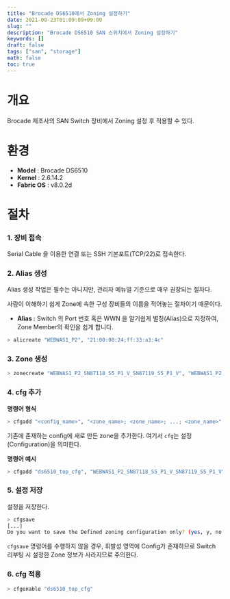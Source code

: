 ```yaml
---
title: "Brocade DS6510에서 Zoning 설정하기"
date: 2021-08-23T01:09:09+09:00
slug: ""
description: "Brocade DS6510 SAN 스위치에서 Zoning 설정하기"
keywords: []
draft: false
tags: ["san", "storage"]
math: false
toc: true
---
```


# 개요

Brocade 제조사의 SAN Switch 장비에서 Zoning 설정 후 적용할 수 있다.

# 환경

- **Model** : Brocade DS6510
- **Kernel** : 2.6.14.2
- **Fabric OS** : v8.0.2d

# 절차

### 1. 장비 접속

Serial Cable 을 이용한 연결 또는 SSH 기본포트(TCP/22)로 접속한다.



### 2. Alias 생성

Alias 생성 작업은 필수는 아니지만, 관리자 메뉴얼 기준으로 매우 권장되는 절차다.  

사람이 이해하기 쉽게 Zone에 속한 구성 장비들의 이름을 적어놓는 절차이기 때문이다.  

- **Alias :** Switch 의 Port 번호 혹은 WWN 을 알기쉽게 별칭(Alias)으로 지정하여, Zone Member의 확인을 쉽게 합니다.

```bash
> alicreate "WEBWAS1_P2", "21:00:00:24;ff:33:a3:4c"
```



### 3. Zone 생성

```bash
> zonecreate "WEBWAS1_P2_SN87118_S5_P1_V_SN87119_S5_P1_V", "WEBWAS1_P2; SN87118_S5_P1_V; SN87119_S5_P1_V"
```



### 4. cfg 추가

**명령어 형식**

```bash
> cfgadd "<config_name>", "<zone_name>; <zone_name>; ...; <zone_name>"
```

기존에 존재하는 config에 새로 만든 zone을 추가한다. 여기서 `cfg`는 설정(Configuration)을 의미한다.



**명령어 예시**

```bash
> cfgadd "ds6510_top_cfg", "WEBWAS1_P2_SN87118_S5_P1_V_SN87119_S5_P1_V"
```



### 5. 설정 저장

설정을 저장한다.

```bash
> cfgsave
[...]
Do you want to save the Defined zoning configuration only? (yes, y, no, n): [no]
```

`cfgsave` 명령어를 수행하지 않을 경우, 휘발성 영역에 Config가 존재하므로 Switch 리부팅 시 설정한 Zone 정보가 사라지므로 주의한다.



### 6. cfg 적용

```bash
> cfgenable "ds6510_top_cfg"
```